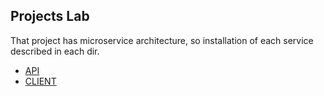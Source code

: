 ## Projects Lab

That project has microservice architecture, so installation of each service described in each dir.

- [API](./api)
- [CLIENT](./frontend)
